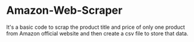 # Amazon-Web-Scraper
It's a basic code to scrap the product title and price of only one product from Amazon official website and then create a csv file to store that data. 
